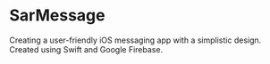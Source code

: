 # SarMessage
Creating a user-friendly iOS messaging app with a simplistic design. Created using Swift and Google Firebase.
